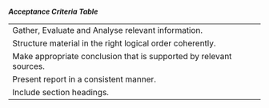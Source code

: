 ***Acceptance Criteria Table***

|                                                                    |
|--------------------------------------------------------------------|
| Gather, Evaluate and Analyse relevant information.                 |
| Structure material in the right logical order coherently.          |
| Make appropriate conclusion that is supported by relevant sources. |
| Present report in a consistent manner.                             |
| Include section headings.                                          |
